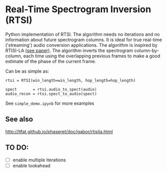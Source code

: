 # Real-Time Spectrogram Inversion (RTSI)

Python implementation of RTSI. The algorithm needs no iterations and no information about future spectrogram columns. It is ideal for true real-time ('streaming') audio conversion applications. The algorithm is inspired by RTISI-LA [(see paper)](https://ieeexplore.ieee.org/document/4244543). The algorithm inverts the spectrogram column-by-column, each time using the overlapping previous frames to make a good estimate of the phase of the current frame.  

Can be as simple as:
```
rtsi = RTSI(win_length=win_length, hop_length=hop_length)

spect       = rtsi.audio_to_spect(audio)
audio_recon = rtsi.spect_to_audio(spect)
```
See `simple_demo.ipynb` for more examples

## See also
http://ltfat.github.io/phaseret/doc/gabor/rtisila.html

## TO DO:
- [ ] enable multiple iterations
- [ ] enable lookahead
